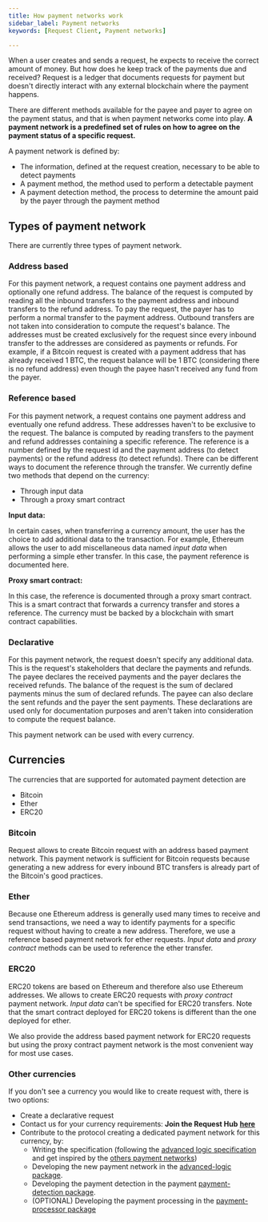 ```yaml
---
title: How payment networks work
sidebar_label: Payment networks
keywords: [Request Client, Payment networks]

---
```


When a user creates and sends a request, he expects to receive the correct amount of money. But how does he keep track of the payments due and received? Request is a ledger that documents requests for payment but doesn't directly interact with any external blockchain where the payment happens. 

There are different methods available for the payee and payer to agree on the payment status, and that is when payment networks come into play. **A payment network is a predefined set of rules on how to agree on the payment status of a specific request.**

A payment network is defined by:
* The information, defined at the request creation, necessary to be able to detect payments
* A payment method, the method used to perform a detectable payment
* A payment detection method, the process to determine the amount paid by the payer through the payment method

## Types of payment network

There are currently three types of payment network.

### Address based

For this payment network, a request contains one payment address and optionally one refund address.
The balance of the request is computed by reading all the inbound transfers to the payment address and inbound transfers to the refund address. To pay the request, the payer has to perform a normal transfer to the payment address.
Outbound transfers are not taken into consideration to compute the request's balance.
The addresses must be created exclusively for the request since every inbound transfer to the addresses are considered as payments or refunds. For example, if a Bitcoin request is created with a payment address that has already received 1 BTC, the request balance will be 1 BTC (considering there is no refund address) even though the payee hasn't received any fund from the payer.

### Reference based

For this payment network, a request contains one payment address and eventually one refund address. These addresses haven't to be exclusive to the request.
The balance is computed by reading transfers to the payment and refund addresses containing a specific reference.
The reference is a number defined by the request id and the payment address (to detect payments) or the refund address (to detect refunds).
There can be different ways to document the reference through the transfer. We currently define two methods that depend on the currency:
* Through input data
* Through a proxy smart contract

**Input data:**

In certain cases, when transferring a currency amount, the user has the choice to add additional data to the transaction. For example, Ethereum allows the user to add miscellaneous data named *input data* when performing a simple ether transfer.
In this case, the payment reference is documented here.

**Proxy smart contract:**

In this case, the reference is documented through a proxy smart contract.
This is a smart contract that forwards a currency transfer and stores a reference.
The currency must be backed by a blockchain with smart contract capabilities.

### Declarative

For this payment network, the request doesn't specify any additional data. This is the request's stakeholders that declare the payments and refunds.
The payee declares the received payments and the payer declares the received refunds. The balance of the request is the sum of declared payments minus the sum of declared refunds.
The payee can also declare the sent refunds and the payer the sent payments. These declarations are used only for documentation purposes and aren't taken into consideration to compute the request balance.

This payment network can be used with every currency.

## Currencies

The currencies that are supported for automated payment detection are
* Bitcoin
* Ether
* ERC20

### Bitcoin

Request allows to create Bitcoin request with an address based payment network.
This payment network is sufficient for Bitcoin requests because generating a new address for every inbound BTC transfers is already part of the Bitcoin's good practices.

### Ether

Because one Ethereum address is generally used many times to receive and send transactions, we need a way to identify payments for a specific request without having to create a new address. Therefore, we use a reference based payment network for ether requests.
*Input data* and *proxy contract* methods can be used to reference the ether transfer. 

### ERC20

ERC20 tokens are based on Ethereum and therefore also use Ethereum addresses.
We allows to create ERC20 requests with *proxy contract* payment network. *Input data* can't be specified for ERC20 transfers.
Note that the smart contract deployed for ERC20 tokens is different than the one deployed for ether.

We also provide the address based payment network for ERC20 requests but using the proxy contract payment network is the most convenient way for most use cases.

### Other currencies 

If you don't see a currency you would like to create request with, there is two options:
- Create a declarative request
- Contact us for your currency requirements: **Join the Request Hub** [**here**](https://join.slack.com/t/requesthub/shared_invite/enQtMjkwNDQwMzUwMjI3LWNlYTlmODViMmE3MzY0MWFiMTUzYmNiMWEyZmNiNWZhMjM3MTEzN2JkZTMxN2FhN2NmODFkNmU5MDBmOTUwMjA)
- Contribute to the protocol creating a dedicated payment network for this currency, by:
  - Writing the specification (following the [advanced logic specification](https://github.com/RequestNetwork/requestNetwork/blob/master/packages/advanced-logic/specs/advanced-logic-specs-0.1.0.md) and get inspired by the [others payment networks](https://github.com/RequestNetwork/requestNetwork/tree/master/packages/advanced-logic/specs))
  - Developing the new payment network in the [advanced-logic package](https://github.com/RequestNetwork/requestNetwork/tree/master/packages/advanced-logic/src/extensions/payment-network).
  - Developing the payment detection in the payment [payment-detection package](https://github.com/RequestNetwork/requestNetwork/tree/master/packages/payment-detection).
  - (OPTIONAL) Developing the payment processing in the [payment-processor package](https://github.com/RequestNetwork/requestNetwork/tree/master/packages/payment-detection)
